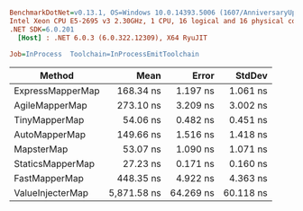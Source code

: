 ``` ini

BenchmarkDotNet=v0.13.1, OS=Windows 10.0.14393.5006 (1607/AnniversaryUpdate/Redstone1)
Intel Xeon CPU E5-2695 v3 2.30GHz, 1 CPU, 16 logical and 16 physical cores
.NET SDK=6.0.201
  [Host] : .NET 6.0.3 (6.0.322.12309), X64 RyuJIT

Job=InProcess  Toolchain=InProcessEmitToolchain  

```
|           Method |        Mean |     Error |    StdDev |
|----------------- |------------:|----------:|----------:|
| ExpressMapperMap |   168.34 ns |  1.197 ns |  1.061 ns |
|   AgileMapperMap |   273.10 ns |  3.209 ns |  3.002 ns |
|    TinyMapperMap |    54.06 ns |  0.482 ns |  0.451 ns |
|    AutoMapperMap |   149.66 ns |  1.516 ns |  1.418 ns |
|       MapsterMap |    53.07 ns |  1.090 ns |  1.071 ns |
| StaticsMapperMap |    27.23 ns |  0.171 ns |  0.160 ns |
|    FastMapperMap |   448.35 ns |  4.922 ns |  4.363 ns |
| ValueInjecterMap | 5,871.58 ns | 64.269 ns | 60.118 ns |
